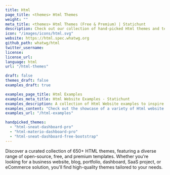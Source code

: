 ```yaml
---
title: Html
page_title: <themes> Html Themes
weight: ""
meta_title: <themes> Html Themes (Free & Premium) | Statichunt
description: Check out our collection of hand-picked Html themes and templates that will give your website a professional and polished appearance.
icon: "/images/icons/html.svg"
website: https://html.spec.whatwg.org
github_path: whatwg/html
twitter_username:
license:
license_url:
language: html
url: "/html-themes"

draft: false
themes_draft: false
examples_draft: true

examples_page_title: Html Examples
examples_meta_title: Html Website Examples - Statichunt
examples_description: A collection of Html Website examples to inspire the creation of your next web Project
examples_content: "Check out the showcase of a variety of Html website examples. Get inspired about building your next web project on the Html static site generator"
examples_url: "/html-examples"

handpicked_themes:
  - "html-sneat-dashboard-pro"
  - "html-materio-dashboard-pro"
  - "html-sneat-dashboard-free-bootstrap"
---
```


Discover a curated collection of 650+ HTML themes, featuring a diverse range of open-source, free, and premium templates. Whether you're looking for a business website, blog, portfolio, dashboard, SaaS project, or eCommerce solution, you'll find high-quality themes tailored to your needs.

